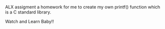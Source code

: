 ALX assigment a homework for me to create my own printf() function which is a C standard library. 

Watch and Learn Baby!!
